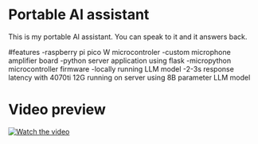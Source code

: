 # Portable AI assistant
This is my portable AI assistant. You can speak to it and it answers back.

#features
-raspberry pi pico W microcontroler
-custom microphone amplifier board
-python server application using flask
-micropython microcontroller firmware
-locally running LLM model
-2-3s response latency with 4070ti 12G running on server using 8B parameter LLM  model

# Video preview
[![Watch the video](https://img.youtube.com/vi/ROfoCoXaeUs/maxresdefault.jpg)](https://youtu.be/ROfoCoXaeUs)
